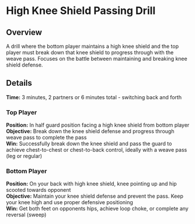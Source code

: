 # High Knee Shield Passing Drill

## Overview
A drill where the bottom player maintains a high knee shield and the top player must break down that knee shield to progress through with the weave pass. Focuses on the battle between maintaining and breaking knee shield defense.

## Details
**Time:** 3 minutes, 2 partners or 6 minutes total - switching back and forth

### Top Player
**Position:** In half guard position facing a high knee shield from bottom player  
**Objective:** Break down the knee shield defense and progress through weave pass to complete the pass  
**Win:** Successfully break down the knee shield and pass the guard to achieve chest-to-chest or chest-to-back control, ideally with a weave pass (leg or regular)

### Bottom Player
**Position:** On your back with high knee shield, knee pointing up and hip scooted towards opponent  
**Objective:** Maintain your knee shield defense and prevent the pass. Keep your knee high and use proper defensive positioning  
**Win:** Get both feet on opponents hips, achieve loop choke, or complete any reversal (sweep)  

